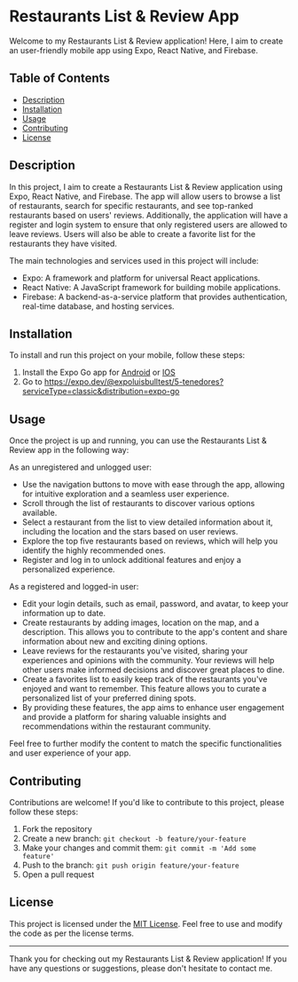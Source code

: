 # Restaurants List & Review App

Welcome to my Restaurants List & Review application! Here, I aim to create an user-friendly mobile app using Expo, React Native, and Firebase.

## Table of Contents
- [Description](#description)
- [Installation](#installation)
- [Usage](#usage)
- [Contributing](#contributing)
- [License](#license)

## Description
In this project, I aim to create a Restaurants List & Review application using Expo, React Native, and Firebase. The app will allow users to browse a list of restaurants, search for specific restaurants, and see top-ranked restaurants based on users' reviews. Additionally, the application will have a register and login system to ensure that only registered users are allowed to leave reviews. Users will also be able to create a favorite list for the restaurants they have visited.

The main technologies and services used in this project will include:
- Expo: A framework and platform for universal React applications.
- React Native: A JavaScript framework for building mobile applications.
- Firebase: A backend-as-a-service platform that provides authentication, real-time database, and hosting services.

## Installation
To install and run this project on your mobile, follow these steps:

1. Install the Expo Go app for [Android](https://play.google.com/store/apps/details?id=host.exp.exponent&referrer=www&pli=1) or [IOS](https://apps.apple.com/app/apple-store/id982107779)
2. Go to https://expo.dev/@expoluisbulltest/5-tenedores?serviceType=classic&distribution=expo-go

## Usage
Once the project is up and running, you can use the Restaurants List & Review app in the following way:

As an unregistered and unlogged user:

- Use the navigation buttons to move with ease through the app, allowing for intuitive exploration and a seamless user experience.
- Scroll through the list of restaurants to discover various options available.
- Select a restaurant from the list to view detailed information about it, including the location and the stars based on user reviews.
- Explore the top five restaurants based on reviews, which will help you identify the highly recommended ones.
- Register and log in to unlock additional features and enjoy a personalized experience.

As a registered and logged-in user:
- Edit your login details, such as email, password, and avatar, to keep your information up to date.
- Create restaurants by adding images, location on the map, and a description. This allows you to contribute to the app's content and share information about new and exciting dining options.
- Leave reviews for the restaurants you've visited, sharing your experiences and opinions with the community. Your reviews will help other users make informed decisions and discover great places to dine.
- Create a favorites list to easily keep track of the restaurants you've enjoyed and want to remember. This feature allows you to curate a personalized list of your preferred dining spots.
- By providing these features, the app aims to enhance user engagement and provide a platform for sharing valuable insights and recommendations within the restaurant community.

Feel free to further modify the content to match the specific functionalities and user experience of your app.

## Contributing
Contributions are welcome! If you'd like to contribute to this project, please follow these steps:
1. Fork the repository
2. Create a new branch: `git checkout -b feature/your-feature`
3. Make your changes and commit them: `git commit -m 'Add some feature'`
4. Push to the branch: `git push origin feature/your-feature`
5. Open a pull request

## License
This project is licensed under the [MIT License](LICENSE). Feel free to use and modify the code as per the license terms.

---

Thank you for checking out my Restaurants List & Review application! If you have any questions or suggestions, please don't hesitate to contact me.